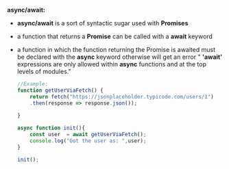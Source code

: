 **async/await:**

- **async/await** is a sort of syntactic sugar used with **Promises**

- a function that returns a **Promise** can be called with a **await** keyword

- a function in which the function returning the Promise is awaited must be declared with the **async** keyword otherwise will get an error " **'await'** expressions are only allowed within **async** functions and at the top levels of modules."

  ```typescript
  //Example:
  function getUserViaFetch() {
      return fetch("https://jsonplaceholder.typicode.com/users/1")
      .then(response => response.json());
      
  }
  
  async function init(){
      const user  = await getUserViaFetch();
      console.log("Got the user as: ",user);
  }
  
  init();
  ```

  